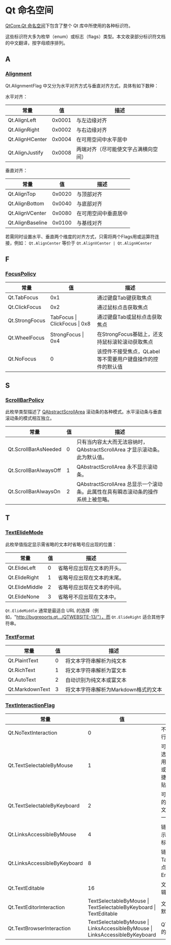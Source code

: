 # Qt 命名空间

[QtCore.Qt 命名空间](https://doc.qt.io/qt-6/qt.html)下包含了整个 Qt 库中所使用的各种标识符。

这些标识符大多为枚举（enum）或标志（flags）类型。本文收录部分标识符文档的中文翻译，按字母顺序排列。

## A

### [Alignment](https://doc.qt.io/qt-6/qt.html#AlignmentFlag-enum)

Qt.AlignmentFlag 中又分为水平对齐方式与垂直对齐方式，具体有如下数种：

水平对齐：

| 常量              | 值      | 描述                 |
|-----------------|--------|--------------------|
| Qt.AlignLeft    | 0x0001 | 与左边缘对齐             |
| Qt.AlignRight   | 0x0002 | 与右边缘对齐             |
| Qt.AlignHCenter | 0x0004 | 在可用空间中水平居中         |
| Qt.AlignJustify | 0x0008 | 两端对齐（尽可能使文字占满横向空间） |

垂直对齐：

| 常量               | 值      | 描述         |
|------------------|--------|------------|
| Qt.AlignTop      | 0x0020 | 与顶部对齐      |
| Qt.AlignBottom   | 0x0040 | 与底部对齐      |
| Qt.AlignVCenter  | 0x0080 | 在可用空间中垂直居中 |
| Qt.AlignBaseline | 0x0100 | 与基线对齐      |

若需同时设置水平、垂直两个维度的对齐方式，只需将两个Flags用或运算符连接，例如：
`Qt.AlignCenter` 等价于 `Qt.AlignVCenter | Qt.AlignHCenter`

## F

### [FocusPolicy](https://doc.qt.io/qt-6/qt.html#FocusPolicy-enum)

| 常量             | 值             | 描述                               |
|----------------|---------------|----------------------------------|
| Qt.TabFocus    | 0x1           | 通过键盘Tab键获取焦点                     |
| Qt.ClickFocus  | 0x2           | 通过鼠标点击获取焦点                       |
| Qt.StrongFocus | TabFocus \| ClickFocus \| 0x8 | 通过键盘Tab或鼠标点击获取焦点                              |
| Qt.WheelFocus  | StrongFocus \| 0x4                              | 在StrongFocus基础上，还支持鼠标滚轮滚动获取焦点            |
| Qt.NoFocus     | 0             | 该控件不接受焦点，QLabel等不需要用户键盘操作的控件的默认值 |

## S

### [ScrollBarPolicy](https://doc.qt.io/qt-6/qt.html#ScrollBarPolicy-enum)

此枚举类型描述了 [QAbstractScrollArea](https://doc.qt.io/qt-6/qabstractscrollarea.html) 滚动条的各种模式。水平滚动条与垂直滚动条的模式相互独立。

| 常量                  | 值   | 描述                                                         |
| --------------------- | ---- | ------------------------------------------------------------ |
| Qt.ScrollBarAsNeeded  | 0    | 只有当内容太大而无法容纳时，QAbstractScrollArea 才显示滚动条。此为默认值。 |
| Qt.ScrollBarAlwaysOff | 1    | QAbstractScrollArea 永不显示滚动条。                         |
| Qt.ScrollBarAlwaysOn  | 2    | QAbstractScrollArea 总显示一个滚动条。此属性在具有瞬态滚动条的操作系统上被忽略。 |

## T

### [TextElideMode](https://doc.qt.io/qt-6/qt.html#TextElideMode-enum)

此枚举值指定显示需省略的文本时省略号应出现的位置：

| 常量           | 值   | 描述                       |
| -------------- | ---- | -------------------------- |
| Qt.ElideLeft   | 0    | 省略号应出现在文本的开头。 |
| Qt.ElideRight  | 1    | 省略号应出现在文本的末尾。 |
| Qt.ElideMiddle | 2    | 省略号应出现在文本的中间。 |
| Qt.ElideNone   | 3    | 省略号不应出现在文本中。   |

`Qt.ElideMiddle` 通常是最适合 URL 的选择（例如，"http://bugreports.qt.../QTWEBSITE-13/"），而 `Qt.ElideRight` 适合其他字符串。

### [TextFormat](https://doc.qt.io/qt-6/qt.html#TextFormat-enum)

| 常量              | 值   | 描述                     |
|-----------------|-----|------------------------|
| Qt.PlaintText   | 0   | 将文本字符串解析为纯文本           |
| Qt.RichText     | 1   | 将文本字符串解析为富文本           |
| Qt.AutoText     | 2   | 自动识别为纯文本或富文本           |
| Qt.MarkdownText | 3   | 将文本字符串解析为Markdown格式的文本 |

### [TextInteractionFlag](https://doc.qt.io/qt-6/qt.html#TextFormat-enum)

| 常量                           | 值                       | 描述                               |
|------------------------------|-------------------------|----------------------------------|
| Qt.NoTextInteraction         | 0                       | 不能与文本进行交互                        |
| Qt.TextSelectableByMouse     | 1                       | 可以使用鼠标选择文本，并用上下文菜单或标准键盘快捷键复制到剪贴板 |
| Qt.TextSelectableByKeyboard  | 2                       | 可以用键盘上的光标键选择文本，会显示一个文本光标         |
| Qt.LinksAccessibleByMouse    | 4                       | 链接高亮显示，并可用鼠标激活                   |
| Qt.LinksAccessibleByKeyboard | 8                       | 链接可以使用Tab键获得焦点，并通过Enter键激活       |
| Qt.TextEditable              | 16                      | 文本完全可编辑                          |
| Qt.TextEditorInteraction     | TextSelectableByMouse \| TextSelectableByKeyboard \| TextEditable | 文本编辑器的默认值                                           |
| Qt.TextBrowserInteraction    | TextSelectableByMouse \| LinksAccessibleByMouse \| LinksAccessibleByKeyboard | QTextBrowser的默认值                                         |
